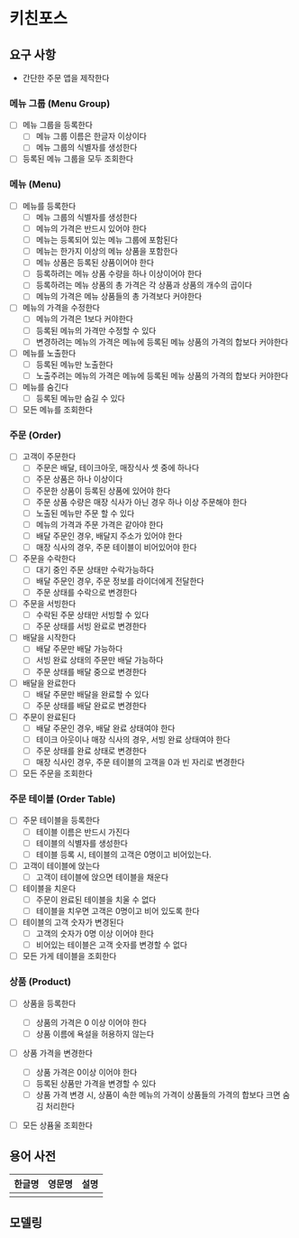 # 키친포스

## 요구 사항
- 간단한 주문 앱을 제작한다

### 메뉴 그룹 (Menu Group)
- [ ] 메뉴 그룹을 등록한다
    - [ ] 메뉴 그룹 이름은 한글자 이상이다
    - [ ] 메뉴 그룹의 식별자를 생성한다
- [ ] 등록된 메뉴 그룹을 모두 조회한다

### 메뉴 (Menu)
- [ ] 메뉴를 등록한다
    - [ ] 메뉴 그룹의 식별자를 생성한다
    - [ ] 메뉴의 가격은 반드시 있어야 한다
    - [ ] 메뉴는 등록되어 있는 메뉴 그룹에 포함된다
    - [ ] 메뉴는 한가지 이상의 메뉴 상품을 포함한다
    - [ ] 메뉴 상품은 등록된 상품이어야 한다 
    - [ ] 등록하려는 메뉴 상품 수량을 하나 이상이어야 한다
    - [ ] 등록하려는 메뉴 상품의 총 가격은 각 상품과 상품의 개수의 곱이다 
    - [ ] 메뉴의 가격은 메뉴 상품들의 총 가격보다 커야한다
- [ ] 메뉴의 가격을 수정한다
    - [ ] 메뉴의 가격은 1보다 커야한다
    - [ ] 등록된 메뉴의 가격만 수정할 수 있다
    - [ ] 변경하려는 메뉴의 가격은 메뉴에 등록된 메뉴 상품의 가격의 합보다 커야한다  
- [ ] 메뉴를 노출한다
    - [ ] 등록된 메뉴만 노출한다
    - [ ] 노출주려는 메뉴의 가격은 메뉴에 등록된 메뉴 상품의 가격의 합보다 커야한다
- [ ] 메뉴를 숨긴다
    - [ ] 등록된 메뉴만 숨길 수 있다
- [ ] 모든 메뉴를 조회한다

### 주문 (Order)
- [ ] 고객이 주문한다
    - [ ] 주문은 배달, 테이크아웃, 매장식사 셋 중에 하나다
    - [ ] 주문 상품은 하나 이상이다
    - [ ] 주문한 상품이 등록된 상품에 있어야 한다
    - [ ] 주문 상품 수량은 매장 식사가 아닌 경우 하나 이상 주문해야 한다
    - [ ] 노출된 메뉴만 주문 할 수 있다
    - [ ] 메뉴의 가격과 주문 가격은 같아야 한다
    - [ ] 배달 주문인 경우, 배달지 주소가 있어야 한다
    - [ ] 매장 식사의 경우, 주문 테이블이 비어있어야 한다
- [ ] 주문을 수락한다
    - [ ] 대기 중인 주문 상태만 수락가능하다
    - [ ] 배달 주문인 경우, 주문 정보를 라이더에게 전달한다
    - [ ] 주문 상태를 수락으로 변경한다
- [ ] 주문을 서빙한다
    - [ ] 수락된 주문 상태만 서빙할 수 있다
    - [ ] 주문 상태를 서빙 완료로 변경한다
- [ ] 배달을 시작한다
    - [ ] 배달 주문만 배달 가능하다
    - [ ] 서빙 완료 상태의 주문만 배달 가능하다
    - [ ] 주문 상태를 배달 중으로 변경한다
- [ ] 배달을 완료한다
    - [ ] 배달 주문만 배달을 완료할 수 있다
    - [ ] 주문 상태를 배달 완료로 변경한다
- [ ] 주문이 완료된다
    - [ ] 배달 주문인 경우, 배달 완료 상태여야 한다
    - [ ] 테이크 아웃이나 매장 식사의 경우, 서빙 완료 상태여야 한다
    - [ ] 주문 상태를 완료 상태로 변경한다
    - [ ] 매장 식사인 경우, 주문 테이블의 고객을 0과 빈 자리로 변경한다
- [ ] 모든 주문을 조회한다

### 주문 테이블 (Order Table)
- [ ] 주문 테이블을 등록한다
    - [ ] 테이블 이름은 반드시 가진다
    - [ ] 테이블의 식별자를 생성한다
    - [ ] 테이블 등록 시, 테이블의 고객은 0명이고 비어있는다.
- [ ] 고객이 테이블에 앉는다
    - [ ] 고객이 테이블에 앉으면 테이블을 채운다
- [ ] 테이블을 치운다
    - [ ] 주문이 완료된 테이블을 치울 수 없다
    - [ ] 테이블을 치우면 고객은 0명이고 비어 있도록 한다
- [ ] 테이블의 고객 숫자가 변경된다 
    - [ ] 고객의 숫자가 0명 이상 이어야 한다
    - [ ] 비어있는 테이블은 고객 숫자를 변경할 수 없다
- [ ] 모든 가게 테이블을 조회한다

### 상품 (Product)
- [ ] 상품을 등록한다
    - [ ] 상품의 가격은 0 이상 이어야 한다
    - [ ] 상품 이름에 욕설을 허용하지 않는다  
- [ ] 상품 가격을 변경한다
    - [ ] 상품 가격은 0이상 이어야 한다
    - [ ] 등록된 상품만 가격을 변경할 수 있다
    - [ ] 상품 가격 변경 시, 상품이 속한 메뉴의 가격이 상품들의 가격의 합보다 크면 숨김 처리한다
- [ ] 모든 상퓸울 조회한다


## 용어 사전

| 한글명 | 영문명 | 설명 |
| --- | --- | --- |
|  |  |  |

## 모델링
